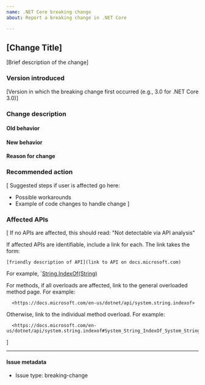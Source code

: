 ```yaml
---
name: .NET Core breaking change
about: Report a breaking change in .NET Core

---
```

<!-- 
This issue template is for use in opening issues that document breaking changes. 

Text in brackets are placeholders; replace the text with the requested information and remove the brackets before submitting the issue. Also, remove this comment before submitting the issue.

-->
## [Change Title]

[Brief description of the change]

### Version introduced

[Version in which the breaking change first occurred (e.g., 3.0 for .NET Core 3.0)]

### Change description

#### Old behavior

#### New behavior

#### Reason for change


### Recommended action

[ Suggested steps if user is affected go here:
- Possible workarounds
- Example of code changes to handle change
]

### Affected APIs

[ If no APIs are affected, this should read:
     "Not detectable via API analysis"

   If affected APIs are identifiable, include a link for each. The link takes the form:

   `[friendly description of API](link to API on docs.microsoft.com)`

   For example, `[String.IndexOf(String)](https://docs.microsoft.com/en-us/dotnet/api/system.string.indexof#System_String_IndexOf_System_String_)  

   For methods, if all overloads are affected, link to the general overloaded method page. For example:

      <https://docs.microsoft.com/en-us/dotnet/api/system.string.indexof>

  Otherwise, link to the individual method overload. For example:

      <https://docs.microsoft.com/en-us/dotnet/api/system.string.indexof#System_String_IndexOf_System_String_>

]

<!-- Do not modify anything below this line -->
---
#### Issue metadata

* Issue type: breaking-change
